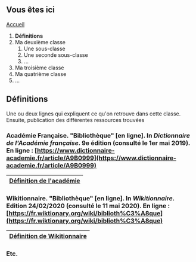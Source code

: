 ## Vous êtes ici

[Accueil](index.md)
1. **Définitions**
2. Ma deuxième classe
      1. Une sous-classe
      2. Une seconde sous-classe
      3. ...
3. Ma troisième classe
4. Ma quatrième classe
5. ...

## Définitions

Une ou deux lignes qui expliquent ce qu'on retrouve dans cette classe. Ensuite, publication des différentes ressources trouvées

### Académie Française. "Bibliothèque" [en ligne]. In *Dictionnaire de l'Académie française*. 9e édition (consulté le 1er mai 2019). En ligne : [https://www.dictionnaire-academie.fr/article/A9B0999](https://www.dictionnaire-academie.fr/article/A9B0999)
| [Définition de l'académie](images/academie.png) |
| ------------------------------------------------ |

### Wikitionnaire. "Bibliothèque" [en ligne]. In *Wikitionnaire*. Edition 24/02/2020 (consulté le 11 mai 2020). En ligne : [https://fr.wiktionary.org/wiki/biblioth%C3%A8que](https://fr.wiktionary.org/wiki/biblioth%C3%A8que)
| [Définition de Wikitionnaire](images/wiktionnaire.png) |
| ------------------------------------------------------ |


### Etc.

